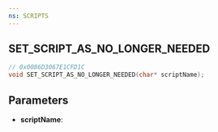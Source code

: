 ```yaml
---
ns: SCRIPTS
---
```

## SET_SCRIPT_AS_NO_LONGER_NEEDED

```c
// 0x0086D3067E1CFD1C
void SET_SCRIPT_AS_NO_LONGER_NEEDED(char* scriptName);
```

## Parameters
* **scriptName**:

